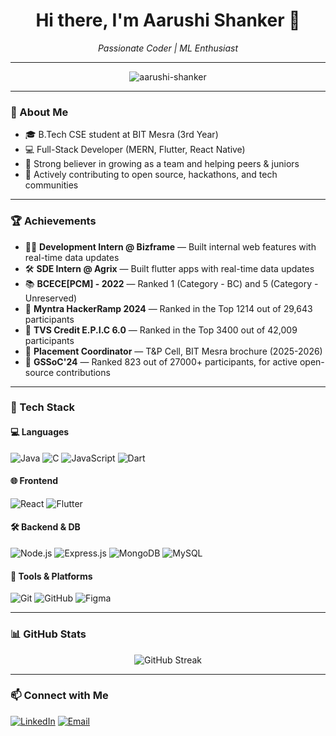 <!---
aarushi-shanker/aarushi-shanker is a ✨ special ✨ repository because its `README.md` (this file) appears on my GitHub profile.
You can click the Preview link to take a look at your changes.
--->

<h1 align="center">Hi there, I'm Aarushi Shanker 👋</h1>
<p align="center">
  <i>Passionate Coder | ML Enthusiast</i>
</p>

---
<p align="center">
  <img src="https://komarev.com/ghpvc/?username=aarushi-shanker&label=Profile%20views&color=0e75b6&style=flat" alt="aarushi-shanker" />
</p>

---
### 🚀 About Me

- 🎓 B.Tech CSE student at BIT Mesra (3rd Year)
- 💻 Full-Stack Developer (MERN, Flutter, React Native)
- 🤝 Strong believer in growing as a team and helping peers & juniors
- 🎯 Actively contributing to open source, hackathons, and tech communities

---

### 🏆 Achievements

- 🧑‍💻 **Development Intern @ Bizframe** — Built internal web features with real-time data updates
- 🛠️ **SDE Intern @ Agrix** — Built flutter apps with real-time data updates
- 📚 **BCECE[PCM] - 2022** — Ranked 1 (Category - BC) and 5 (Category - Unreserved)
- 📢 **Myntra HackerRamp 2024** — Ranked in the Top 1214 out of 29,643 participants
- 📖 **TVS Credit E.P.I.C 6.0** — Ranked in the Top 3400 out of 42,009 participants
- 📄 **Placement Coordinator** — T&P Cell, BIT Mesra brochure (2025-2026)
- 🥇 **GSSoC'24** — Ranked 823 out of 27000+ participants, for active open-source contributions
  
---

### 🔧 Tech Stack

#### 💻 Languages
![Java](https://img.shields.io/badge/-Java-007396?style=flat-square&logo=java)
![C](https://img.shields.io/badge/-C-00599C?style=flat-square&logo=c)
![JavaScript](https://img.shields.io/badge/-JavaScript-F7DF1E?style=flat-square&logo=javascript)
![Dart](https://img.shields.io/badge/-Dart-0175C2?style=flat-square&logo=dart)

#### 🌐 Frontend
![React](https://img.shields.io/badge/-React-61DAFB?style=flat-square&logo=react)
![Flutter](https://img.shields.io/badge/-Flutter-02569B?style=flat-square&logo=flutter)

#### 🛠️ Backend & DB
![Node.js](https://img.shields.io/badge/-Node.js-339933?style=flat-square&logo=node.js)
![Express.js](https://img.shields.io/badge/-Express.js-000000?style=flat-square&logo=express)
![MongoDB](https://img.shields.io/badge/-MongoDB-4EA94B?style=flat-square&logo=mongodb)
![MySQL](https://img.shields.io/badge/-MySQL-4479A1?style=flat-square&logo=mysql)

#### 🧰 Tools & Platforms
![Git](https://img.shields.io/badge/-Git-F05032?style=flat-square&logo=git)
![GitHub](https://img.shields.io/badge/-GitHub-181717?style=flat-square&logo=github)
![Figma](https://img.shields.io/badge/-Figma-F24E1E?style=flat-square&logo=figma)

---
### 📊 GitHub Stats

<p align="center">
  <img src="https://github-readme-streak-stats.herokuapp.com/?user=aarushi-shanker&theme=radical&hide_current_streak=true" alt="GitHub Streak" />
  <br />
</p>

---
### 📫 Connect with Me

[![LinkedIn](https://img.shields.io/badge/-LinkedIn-0077B5?style=flat-square&logo=linkedin)](https://www.linkedin.com/in/aarushi-shanker-9aa723261/)
[![Email](https://img.shields.io/badge/-Email-D14836?style=flat-square&logo=gmail)](mailto:aarushishanker810@gmail.com)
